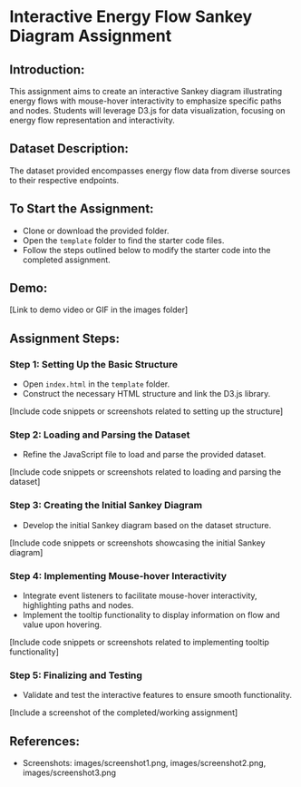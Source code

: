 # Interactive Energy Flow Sankey Diagram Assignment

## Introduction:
This assignment aims to create an interactive Sankey diagram illustrating energy flows with mouse-hover interactivity to emphasize specific paths and nodes. Students will leverage D3.js for data visualization, focusing on energy flow representation and interactivity.

## Dataset Description:
The dataset provided encompasses energy flow data from diverse sources to their respective endpoints.

## To Start the Assignment:
- Clone or download the provided folder.
- Open the `template` folder to find the starter code files.
- Follow the steps outlined below to modify the starter code into the completed assignment.

## Demo:
[Link to demo video or GIF in the images folder]

## Assignment Steps:
### Step 1: Setting Up the Basic Structure
- Open `index.html` in the `template` folder.
- Construct the necessary HTML structure and link the D3.js library.

[Include code snippets or screenshots related to setting up the structure]

### Step 2: Loading and Parsing the Dataset
- Refine the JavaScript file to load and parse the provided dataset.

[Include code snippets or screenshots related to loading and parsing the dataset]

### Step 3: Creating the Initial Sankey Diagram
- Develop the initial Sankey diagram based on the dataset structure.

[Include code snippets or screenshots showcasing the initial Sankey diagram]

### Step 4: Implementing Mouse-hover Interactivity
- Integrate event listeners to facilitate mouse-hover interactivity, highlighting paths and nodes.
- Implement the tooltip functionality to display information on flow and value upon hovering.

[Include code snippets or screenshots related to implementing tooltip functionality]

### Step 5: Finalizing and Testing
- Validate and test the interactive features to ensure smooth functionality.

[Include a screenshot of the completed/working assignment]

## References:
- Screenshots: images/screenshot1.png, images/screenshot2.png, images/screenshot3.png

